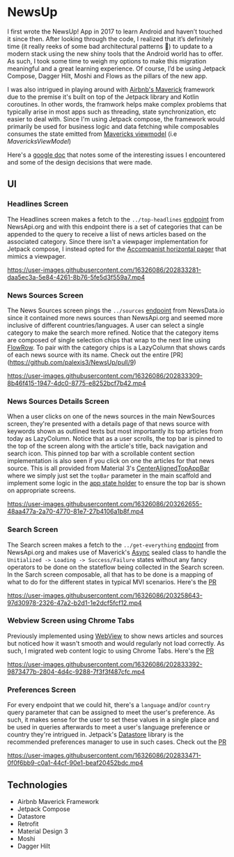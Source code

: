 # NewsUp
I first wrote the NewsUp! App in 2017 to learn Android and haven’t touched it since then. After looking through the code, I realized that
it’s definitely time (it really reeks of some bad architectural patterns 🙂) to update to a modern stack using the new shiny tools that 
the Android world has to offer. As such, I took some time to weigh my options to make this migration meaningful and a great learning experience. 
Of course, I’d be using Jetpack Compose, Dagger Hilt, Moshi and Flows as the pillars of the new app.

I was also intrigued in playing around with [Airbnb's Maverick](https://airbnb.io/mavericks/) framework due to the premise it's built on top of the
Jetpack library and Kotlin coroutines. In other words, the framwork helps make complex problems that typically arise in most apps such as threading,
state synchronization, etc easier to deal with. Since I'm using Jetpack compose, the framework would primarily be used for business logic and data 
fetching while composables consumes the state emitted from [Mavericks viewmodel](https://airbnb.io/mavericks/#/core-concepts?id=mavericksviewmodel)
(i.e *MavericksViewModel*)

Here's a [google doc](https://docs.google.com/document/d/17kl2rR64WoK-xAIIExG7tvQdH6NfzdK0yFRfj-cxigM/edit?usp=sharing) that notes some of the
interesting issues I encountered and some of the design decisions that were made.


## UI

 ### Headlines Screen
  
  The Headlines screen makes a fetch to the `../top-headlines` [endpoint](https://newsapi.org/docs/endpoints/top-headlines) from NewsApi.org and with
  this endpoint there is a set of categories that can be appended to the query to receive a liist of news articles based on the associated category.
  Since there isn't a viewpager implementation for Jetpack compose, I instead opted for the [Accompanist horizontal pager](https://google.github.io/accompanist/pager/) 
  that mimics a viewpager.

  https://user-images.githubusercontent.com/16326086/202833281-daa5ec3a-5e84-4261-8b76-5fe5d3f559a7.mp4

 ### News Sources Screen
 
  The News Sources screen pings the `../sources` [endpoint](https://newsdata.io/docs) from NewsData.io since it contained more news sources than 
  NewsApi.org and seemed more inclusive of different countries/languages. A user can select a single category to make the search more refined. Notice that   the category items are composed of single selection chips that wrap to the next line using [FlowRow](https://google.github.io/accompanist/flowlayout/).     To pair with the category chips is a LazyColumn that shows cards of each news source with its name. Check out the entire [PR]    (https://github.com/palexis3/NewsUp/pull/9)
 
  https://user-images.githubusercontent.com/16326086/202833309-8b46f415-1947-4dc0-8775-e8252bcf7b42.mp4
  
  
  ### News Sources Details Screen
  
  When a user clicks on one of the news sources in the main NewSources screen, they're presented with a details page of that news source with keywords
  shown as outlined texts but most importantly its top articles from today as LazyColumn. Notice that as a user scrolls, the top bar is pinned to the top
  of the screen along with the article's title, back navigation and search icon. This pinned top bar with a scrollable content section implementation is
  also seen if you click on one the articles for that news source. This is all provided from Material 3's [CenterAlignedTopAppBar](https://developer.android.com/reference/kotlin/androidx/compose/material3/package-summary#CenterAlignedTopAppBar) where we simply just set the `topBar` 
  parameter in the main scaffold and implement some logic in the [app state holder](https://github.com/palexis3/NewsUp/blob/master/app/src/main/java/com/example/palexis3/newssum/MainActivity.kt#L234) to ensure the top bar is shown on appropriate screens.
  
https://user-images.githubusercontent.com/16326086/203262655-48aa477a-2a70-4770-81e7-27b4106a1b8f.mp4


 ### Search Screen
 
  The Search screen makes a fetch to the `../get-everything` [endpoint](https://newsapi.org/docs/endpoints/everything) from NewsApi.org and 
  makes use of Maverick's [Async](https://airbnb.io/mavericks/#/async) sealed class to handle the `Unitialized -> Loading -> Success/Failure` states 
  without any fancy operators to be done on the stateflow being collected in the Search screen. In the Sarch screen composable, all that has to be done
  is a mapping of what to do for the different states in typical MVI scenarios. Here's the [PR](https://github.com/palexis3/NewsUp/pull/15)

  https://user-images.githubusercontent.com/16326086/203258643-97d30978-2326-47a2-b2d1-1e2dcf5fcf12.mp4


 ### Webview Screen using Chrome Tabs
 
  Previously implemented using [WebView](https://developer.android.com/develop/ui/views/layout/webapps/webview) to show news articles and sources 
  but noticed how it wasn't smooth and would regularly not load correctly. As such, I migrated web content logic to using Chrome Tabs. Here's the [PR](https://github.com/palexis3/NewsUp/pull/17)
 
  https://user-images.githubusercontent.com/16326086/202833392-9873477b-2804-4d4c-9288-7f3f3f487cfc.mp4
  
  
 ### Preferences Screen
 
  For every endpoint that we could hit, there's a `language` and/or `country` query parameter that can be assigned to meet the user's preference. As such,
  it makes sense for the user to set these values in a single place and be used in queries afterwards to meet a user's language preference or country they're
  intrigued in. Jetpack's [Datastore](https://developer.android.com/topic/libraries/architecture/datastore) library is the recommended preferences manager
  to use in such cases. Check out the [PR](https://github.com/palexis3/NewsUp/pull/16)
 
  https://user-images.githubusercontent.com/16326086/202833471-0f0f6bb9-c0a1-44cf-90e1-beaf20452bdc.mp4
  
  
## Technologies

- Airbnb Maverick Framework
- Jetpack Compose
- Datastore
- Retrofit
- Material Design 3
- Moshi
- Dagger Hilt
